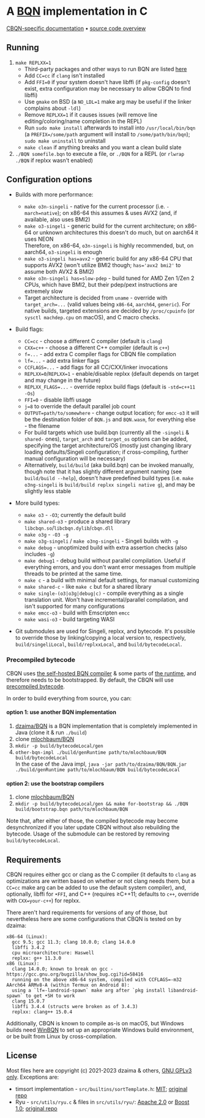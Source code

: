 # A [BQN](https://github.com/mlochbaum/BQN) implementation in C

[CBQN-specific documentation](docs/README.md) • [source code overview](src/README.md)

## Running

1. `make REPLXX=1`
    - Third-party packages and other ways to run BQN are listed [here](https://mlochbaum.github.io/BQN/running.html)
    - Add `CC=cc` if `clang` isn't installed
    - Add `FFI=0` if your system doesn't have libffi (if `pkg-config` doesn't exist, extra configuration may be necessary to allow CBQN to find libffi)
    - Use `gmake` on BSD (a `NO_LDL=1` make arg may be useful if the linker complains about `-ldl`)
    - Remove `REPLXX=1` if it causes issues (will remove line editing/coloring/name completion in the REPL)
    - Run `sudo make install` afterwards to install into `/usr/local/bin/bqn` (a `PREFIX=/some/path` argument will install to `/some/path/bin/bqn`); `sudo make uninstall` to uninstall
    - `make clean` if anything breaks and you want a clean build slate
2. `./BQN somefile.bqn` to execute a file, or `./BQN` for a REPL (or `rlwrap ./BQN` if replxx wasn't enabled)

## Configuration options

- Builds with more performance:
    - `make o3n-singeli` - native for the current processor (i.e. `-march=native`); on x86-64 this assumes & uses AVX2 (and, if available, also uses BMI2)
    - `make o3-singeli` - generic build for the current architecture; on x86-64 or unknown architectures this doesn't do much, but on aarch64 it uses NEON  
      Therefore, on x86-64, `o3n-singeli` is highly recommended, but, on aarch64, `o3-singeli` is enough
    - `make o3-singeli has=avx2` - generic build for any x86-64 CPU that supports AVX2 (won't utilize BMI2 though; `has='avx2 bmi2'` to assume both AVX2 & BMI2)
    - `make o3n-singeli has=slow-pdep` - build tuned for AMD Zen 1/Zen 2 CPUs, which have BMI2, but their pdep/pext instructions are extremely slow
    - Target architecture is decided from `uname` - override with `target_arch=...` (valid values being `x86-64`, `aarch64`, `generic`). For native builds, targeted extensions are decided by `/proc/cpuinfo` (or `sysctl machdep.cpu` on macOS), and C macro checks.

- Build flags:
    - `CC=cc` - choose a different C compiler (default is `clang`)
    - `CXX=c++` - choose a different C++ compiler (default is `c++`)
    - `f=...` - add extra C compiler flags for CBQN file compilation
    - `lf=...` - add extra linker flags
    - `CCFLAGS=...` - add flags for all CC/CXX/linker invocations
    - `REPLXX=0`/`REPLXX=1` - enable/disable replxx (default depends on target and may change in the future)
    - `REPLXX_FLAGS=...` - override replxx build flags (default is `-std=c++11 -Os`)
    - `FFI=0` - disable libffi usage
    - `j=8` to override the default parallel job count
    - `OUTPUT=path/to/somewhere` - change output location; for `emcc-o3` it will be the destination folder of `BQN.js` and `BQN.wasm`, for everything else - the filename
    - For build targets which use build.bqn (currently all the `-singeli` & `shared-` ones), `target_arch` and `target_os` options can be added, specifying the target architecture/OS (mostly just changing library loading defaults/Singeli configuration; if cross-compiling, further manual configuration will be necessary)
    - Alternatively, `build/build` (aka build.bqn) can be invoked manually, though note that it has slightly different argument naming (see `build/build --help`), doesn't have predefined build types (i.e. `make o3ng-singeli` is `build/build replxx singeli native g`), and may be slightly less stable

- More build types:
    - `make o3` - `-O3`; currently the default build
    - `make shared-o3` - produce a shared library `libcbqn.so`/`libcbqn.dylib`/`cbqn.dll`
    - `make o3g` - `-O3 -g`
    - `make o3g-singeli` / `make o3ng-singeli` - Singeli builds with `-g`
    - `make debug` - unoptimized build with extra assertion checks (also includes `-g`)
    - `make debug1` - debug build without parallel compilation. Useful if everything errors, and you don't want error messages from multiple threads to be printed at the same time.
    - `make c` - a build with minimal default settings, for manual customizing
    - `make shared-c` - like `make c` but for a shared library
    - `make single-(o3|o3g|debug|c)` - compile everything as a single translation unit. Won't have incremental/parallel compilation, and isn't supported for many configurations
    - `make emcc-o3` - build with Emscripten `emcc`
    - `make wasi-o3` - build targeting WASI
- Git submodules are used for Singeli, replxx, and bytecode. It's possible to override those by linking/copying a local version to, respectively, `build/singeliLocal`, `build/replxxLocal`, and `build/bytecodeLocal`.

### Precompiled bytecode

CBQN uses [the self-hosted BQN compiler](https://github.com/mlochbaum/BQN/blob/master/src/c.bqn) & some parts of [the runtime](https://github.com/mlochbaum/BQN/blob/master/src/r1.bqn), and therefore needs to be bootstrapped. By default, the CBQN will use [precompiled bytecode](https://github.com/dzaima/cbqnBytecode).

In order to build everything from source, you can:

#### option 1: use another BQN implementation

  1. [dzaima/BQN](https://github.com/dzaima/BQN) is a BQN implementation that is completely implemented in Java (clone it & run `./build`)
  2. clone [mlochbaum/BQN](https://github.com/mlochbaum/BQN)
  3. `mkdir -p build/bytecodeLocal/gen`
  4. `other-bqn-impl ./build/genRuntime path/to/mlochbaum/BQN build/bytecodeLocal`  
     In the case of the Java impl, `java -jar path/to/dzaima/BQN/BQN.jar ./build/genRuntime path/to/mlochbaum/BQN build/bytecodeLocal`

#### option 2: use the bootstrap compilers

  1. clone [mlochbaum/BQN](https://github.com/mlochbaum/BQN)
  2. `mkdir -p build/bytecodeLocal/gen && make for-bootstrap && ./BQN build/bootstrap.bqn path/to/mlochbaum/BQN`

Note that, after either of those, the compiled bytecode may become desynchronized if you later update CBQN without also rebuilding the bytecode. Usage of the submodule can be restored by removing `build/bytecodeLocal`.

## Requirements

CBQN requires either gcc or clang as the C compiler (it defaults to `clang` as optimizations are written based on whether or not clang needs them, but a `CC=cc` make arg can be added to use the default system compiler), and, optionally, libffi for `•FFI`, and C++ (requires ≥C++11; defaults to `c++`, override with `CXX=your-c++`) for replxx.

There aren't hard requirements for versions of any of those, but nevertheless here are some configurations that CBQN is tested on by dzaima:

```
x86-64 (Linux):
  gcc 9.5; gcc 11.3; clang 10.0.0; clang 14.0.0
  libffi 3.4.2
  cpu microarchitecture: Haswell
  replxx: g++ 11.3.0
x86 (Linux):
  clang 14.0.0; known to break on gcc - https://gcc.gnu.org/bugzilla/show_bug.cgi?id=58416
  running on the above x86-64 system, compiled with CCFLAGS=-m32
AArch64 ARMv8-A (within Termux on Android 8):
  using a `lf=-landroid-spawn` make arg after `pkg install libandroid-spawn` to get •SH to work
  clang 15.0.7
  libffi 3.4.4 (structs were broken as of 3.4.3)
  replxx: clang++ 15.0.4
```
Additionally, CBQN is known to compile as-is on macOS, but Windows builds need [WinBQN](https://github.com/actalley/WinBQN) to set up an appropriate Windows build environment, or be built from Linux by cross-compilation.

## License

Most files here are copyright (c) 2021-2023 dzaima & others, [GNU GPLv3 only](licenses/LICENSE-GPLv3).
Exceptions are:
- timsort implementation - `src/builtins/sortTemplate.h`: [MIT](licenses/LICENSE-MIT-sort); [original repo](https://github.com/swenson/sort/tree/f79f2a525d03f102034b5a197c395f046eb82708)
- Ryu - `src/utils/ryu.c` & files in `src/utils/ryu/`: [Apache 2.0](licenses/LICENSE-Apache2) or [Boost 1.0](licenses/LICENSE-Boost); [original repo](https://github.com/ulfjack/ryu/tree/75d5a85440ed356ad7b23e9e6002d71f62a6255c)
